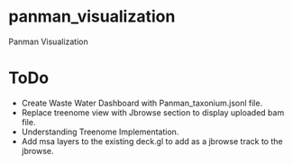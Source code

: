 # panman_visualization
Panman Visualization

# ToDo
- Create Waste Water Dashboard with Panman_taxonium.jsonl file.
- Replace treenome view with Jbrowse section to display uploaded bam file. 
- Understanding Treenome Implementation.
- Add msa layers to the existing deck.gl to add as a jbrowse track to the jbrowse.
